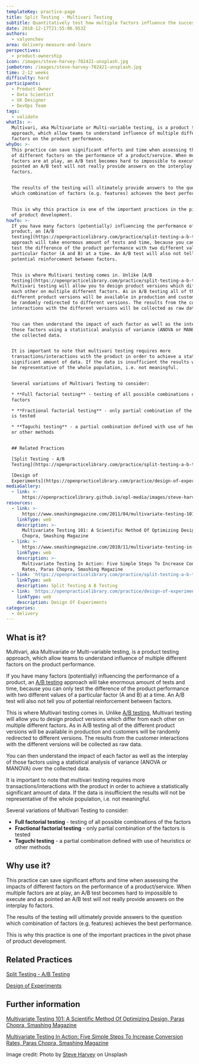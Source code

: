 ```yaml
---
templateKey: practice-page
title: Split Testing - Multivari Testing
subtitle: Quantitatively test how multiple factors influence the success of a design
date: 2018-12-17T21:55:06.953Z
authors:
  - valyonchev
area: delivery-measure-and-learn
perspectives:
  - product-ownership
icon: /images/steve-harvey-702421-unsplash.jpg
jumbotron: /images/steve-harvey-702421-unsplash.jpg
time: 2-12 weeks
difficulty: hard
participants:
  - Product Owner
  - Data Scientist
  - UX Designer
  - DevOps Team
tags:
  - validate
whatIs: >-
  Multivari, aka Multivariate or Multi-variable testing, is a product testing
  approach, which allow teams to understand influence of multiple different
  factors on the product performance.
whyDo: >-
  This practice can save significant efforts and time when assessing the impacts
  of different factors on the performance of a product/service. When multiple
  factors are at play, an A/B test becomes hard to impossible to execute and as
  pointed an A/B test will not really provide answers on the interplay fo
  factors.


  The results of the testing will ultimately provide answers to the question
  which combination of factors (e.g. features) achieves the best performance.


  This is why this practice is one of the important practices in the pivot phase
  of product development.
howTo: >-
  If you have many factors (potentially) influencing the performance of a
  product, an [A/B
  testing](https://openpracticelibrary.com/practice/split-testing-a-b-testing/)
  approach will take enormous amount of tests and time, because you can only
  test the difference of the product performance with two different values of a
  particular factor (A and B) at a time. An A/B test will also not tell you of
  potential reinforcement between factors.


  This is where Multivari testing comes in. Unlike [A/B
  testing](https://openpracticelibrary.com/practice/split-testing-a-b-testing/),
  Multivari testing will allow you to design product versions which differ from
  each other on multiple different factors. As in A/B testing all of the
  different product versions will be available in production and customers will
  be randomly redirected to different versions. The results from the customer
  interactions with the different versions will be collected as raw data.


  You can then understand the impact of each factor as well as the interplay of
  those factors using a statistical analysis of variance (ANOVA or MANOVA) over
  the collected data.


  It is important to note that multivari testing requires more
  transactions/interactions with the product in order to achieve a statistically
  significant amount of data. If the data is insufficient the results will not
  be representative of the whole population, i.e. not meaningful. 


  Several variations of Multivari Testing to consider:

  * **Full factorial testing** - testing of all possible combinations of the
  factors

  * **Fractional factorial testing** - only partial combination of the factors
  is tested

  * **Taguchi testing** - a partial combination defined with use of heuristics
  or other methods


  ## Related Practices

  [Split Testing - A/B
  Testing](https://openpracticelibrary.com/practice/split-testing-a-b-testing/)

  [Design of
  Experiments](https://openpracticelibrary.com/practice/design-of-experiments/)
mediaGallery:
  - link: >-
      https://openpracticelibrary.github.io/opl-media/images/steve-harvey-702421-unsplash.jpg
resources:
  - link: >-
      https://www.smashingmagazine.com/2011/04/multivariate-testing-101-a-scientific-method-of-optimizing-design/
    linkType: web
    description: >-
      Multivariate Testing 101: A Scientific Method Of Optimizing Design, Paras
      Chopra, Smashing Magazine 
  - link: >-
      https://www.smashingmagazine.com/2010/11/multivariate-testing-in-action-five-simple-steps-to-increase-conversion-rates/
    linkType: web
    description: >-
      Multivariate Testing In Action: Five Simple Steps To Increase Conversion
      Rates, Paras Chopra, Smashing Magazine
  - link: 'https://openpracticelibrary.com/practice/split-testing-a-b-testing/'
    linkType: web
    description: Split Testing A B Testing
  - link: 'https://openpracticelibrary.com/practice/design-of-experiments/'
    linkType: web
    description: Design Of Experiments
categories: 
  - delivery
---
```

## What is it?

Multivari, aka Multivariate or Multi-variable testing, is a product testing approach, which allow teams to understand influence of multiple different factors on the product performance.

If you have many factors (potentially) influencing the performance of a product, an [A/B testing](https://openpracticelibrary.com/practice/split-testing-a-b-testing/) approach will take enormous amount of tests and time, because you can only test the difference of the product performance with two different values of a particular factor (A and B) at a time. An A/B test will also not tell you of potential reinforcement between factors.

This is where Multivari testing comes in. Unlike [A/B testing](https://openpracticelibrary.com/practice/split-testing-a-b-testing/), Multivari testing will allow you to design product versions which differ from each other on multiple different factors. As in A/B testing all of the different product versions will be available in production and customers will be randomly redirected to different versions. The results from the customer interactions with the different versions will be collected as raw data.

You can then understand the impact of each factor as well as the interplay of those factors using a statistical analysis of variance (ANOVA or MANOVA) over the collected data.

It is important to note that multivari testing requires more transactions/interactions with the product in order to achieve a statistically significant amount of data. If the data is insufficient the results will not be representative of the whole population, i.e. not meaningful.

Several variations of Multivari Testing to consider:

- **Full factorial testing** - testing of all possible combinations of the factors
- **Fractional factorial testing** - only partial combination of the factors is tested
- **Taguchi testing** - a partial combination defined with use of heuristics or other methods

## Why use it?

This practice can save significant efforts and time when assessing the impacts of different factors on the performance of a product/service. When multiple factors are at play, an A/B test becomes hard to impossible to execute and as pointed an A/B test will not really provide answers on the interplay fo factors.

The results of the testing will ultimately provide answers to the question which combination of factors (e.g. features) achieves the best performance.

This is why this practice is one of the important practices in the pivot phase of product development.

## Related Practices

[Split Testing - A/B Testing](https://openpracticelibrary.com/practice/split-testing-a-b-testing/)

[Design of Experiments](https://openpracticelibrary.com/practice/design-of-experiments/)

## Further information

[Multivariate Testing 101: A Scientific Method Of Optimizing Design, Paras Chopra, Smashing Magazine ](https://www.smashingmagazine.com/2011/04/multivariate-testing-101-a-scientific-method-of-optimizing-design/)

[Multivariate Testing In Action: Five Simple Steps To Increase Conversion Rates, Paras Chopra, Smashing Magazine](https://www.smashingmagazine.com/2010/11/multivariate-testing-in-action-five-simple-steps-to-increase-conversion-rates/)

Image credit: Photo by [Steve Harvey](https://unsplash.com/photos/kV7S3tyvKa8) on Unsplash
